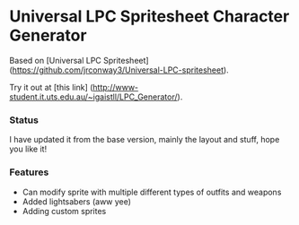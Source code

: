 Universal LPC Spritesheet Character Generator
=============================================

Based on [Universal LPC Spritesheet] (https://github.com/jrconway3/Universal-LPC-spritesheet).

Try it out at [this link] (http://www-student.it.uts.edu.au/~igaistll/LPC_Generator/).

### Status

I have updated it from the base version, mainly the layout and stuff, hope you like it!

### Features
- Can modify sprite with multiple different types of outfits and weapons
- Added lightsabers (aww yee)
- Adding custom sprites
